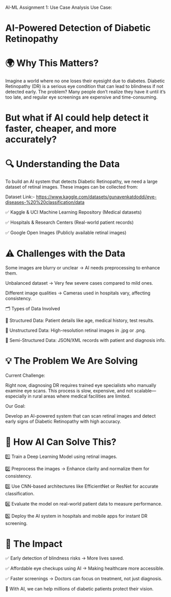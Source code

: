 AI-ML Assignment 1: Use Case Analysis
Use Case:
# AI-Powered Detection of Diabetic Retinopathy

# 🌍 Why This Matters?
Imagine a world where no one loses their eyesight due to diabetes. Diabetic Retinopathy (DR) is a serious eye condition that can lead to blindness if not detected early. The problem? Many people don’t realize they have it until it’s too late, and regular eye screenings are expensive and time-consuming.

# But what if AI could help detect it faster, cheaper, and more accurately?

# 🔍 Understanding the Data
To build an AI system that detects Diabetic Retinopathy, we need a large dataset of retinal images. These images can be collected from:

Dataset Link:- https://www.kaggle.com/datasets/gunavenkatdoddi/eye-diseases-%20%20classification/data

✅ Kaggle & UCI Machine Learning Repository (Medical datasets)

✅ Hospitals & Research Centers (Real-world patient records)

✅ Google Open Images (Publicly available retinal images)

# ⚠️ Challenges with the Data
Some images are blurry or unclear → AI needs preprocessing to enhance them.

Unbalanced dataset → Very few severe cases compared to mild ones.

Different image qualities → Cameras used in hospitals vary, affecting consistency.

🗂 Types of Data Involved

🔹 Structured Data: Patient details like age, medical history, test results.

🔹 Unstructured Data: High-resolution retinal images in .jpg or .png.

🔹 Semi-Structured Data: JSON/XML records with patient and diagnosis info.

# 💡 The Problem We Are Solving
Current Challenge:

Right now, diagnosing DR requires trained eye specialists who manually examine eye scans. This process is slow, expensive, and not scalable—especially in rural areas where medical facilities are limited.

Our Goal:

Develop an AI-powered system that can scan retinal images and detect early signs of Diabetic Retinopathy with high accuracy.

# 🚀 How AI Can Solve This?

1️⃣ Train a Deep Learning Model using retinal images.

2️⃣ Preprocess the images → Enhance clarity and normalize them for consistency.

3️⃣ Use CNN-based architectures like EfficientNet or ResNet for accurate classification.

4️⃣ Evaluate the model on real-world patient data to measure performance.

5️⃣ Deploy the AI system in hospitals and mobile apps for instant DR screening.

# 🌟 The Impact
✅ Early detection of blindness risks → More lives saved.

✅ Affordable eye checkups using AI → Making healthcare more accessible.

✅ Faster screenings → Doctors can focus on treatment, not just diagnosis.

🔹 With AI, we can help millions of diabetic patients protect their vision.


